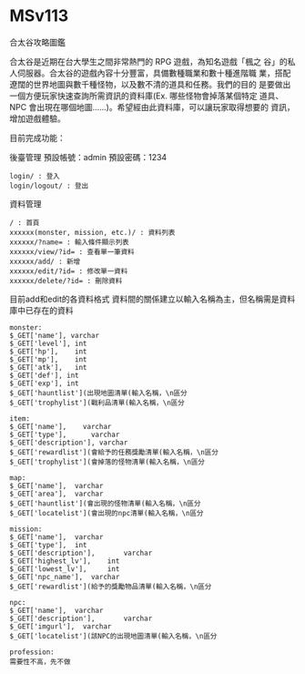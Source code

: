 # MSv113
合太谷攻略圖鑑

合太谷是近期在台大學生之間非常熱門的 RPG 遊戲，為知名遊戲「楓之
谷」的私人伺服器。合太谷的遊戲內容十分豐富，具備數種職業和數十種進階職
業，搭配遼闊的世界地圖與數千種怪物，以及數不清的道具和任務。我們的目的
是要做出一個方便玩家快速查詢所需資訊的資料庫(Ex. 哪些怪物會掉落某個特定
道具、NPC 會出現在哪個地圖......)。希望經由此資料庫，可以讓玩家取得想要的
資訊，增加遊戲體驗。

目前完成功能：

後臺管理
預設帳號：admin 預設密碼：1234

```
login/ : 登入
login/logout/ : 登出
```

資料管理

```
/ : 首頁
xxxxxx(monster, mission, etc.)/ : 資料列表
xxxxxx/?name= : 輸入條件顯示列表
xxxxxx/view/?id= : 查看單一筆資料
xxxxxx/add/ : 新增
xxxxxx/edit/?id= : 修改單一資料
xxxxxx/delete/?id= : 刪除資料
```

目前add和edit的各資料格式
資料間的關係建立以輸入名稱為主，但名稱需是資料庫中已存在的資料

```
monster:
$_GET['name'], varchar
$_GET['level'],	int			
$_GET['hp'],	int			
$_GET['mp'],	int			
$_GET['atk'],	int			
$_GET['def'], int
$_GET['exp'], int
$_GET['hauntlist'](出現地圖清單(輸入名稱，\n區分
$_GET['trophylist'](戰利品清單(輸入名稱，\n區分

item:
$_GET['name'],    varchar
$_GET['type'],		varchar		
$_GET['description'], varchar
$_GET['rewardlist'](會給予的任務獎勵清單(輸入名稱，\n區分
$_GET['trophylist'](會掉落的怪物清單(輸入名稱，\n區分

map:
$_GET['name'],  varchar
$_GET['area'],  varchar
$_GET['hauntlist'](會出現的怪物清單(輸入名稱，\n區分
$_GET['locatelist'](會出現的npc清單(輸入名稱，\n區分

mission:
$_GET['name'],  varchar
$_GET['type'],	int		
$_GET['description'],		varchar		
$_GET['highest_lv'],	int			
$_GET['lowest_lv'],		int		
$_GET['npc_name'],  varchar
$_GET['rewardlist'](給予的獎勵物品清單(輸入名稱，\n區分

npc:
$_GET['name'],  varchar
$_GET['description'],		varchar		
$_GET['imgurl'],  varchar
$_GET['locatelist'](該NPC的出現地圖清單(輸入名稱，\n區分

profession:
需要性不高，先不做
```
